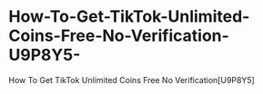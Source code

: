 # How-To-Get-TikTok-Unlimited-Coins-Free-No-Verification-U9P8Y5-
How To Get TikTok Unlimited Coins Free No Verification[U9P8Y5]
